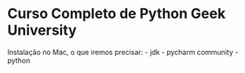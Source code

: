 # Curso Completo de Python Geek University

Instalação no Mac, o que iremos precisar:
	- jdk
	- pycharm community
	- python 


